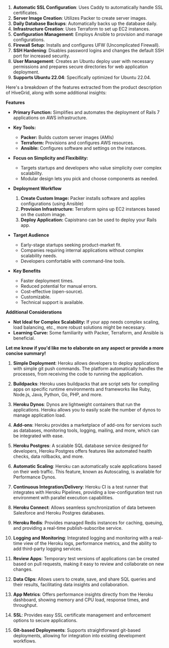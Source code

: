
1. **Automatic SSL Configuration**: Uses Caddy to automatically handle SSL certificates.
2. **Server Image Creation**: Utilizes Packer to create server images.
3. **Daily Database Backups**: Automatically backs up the database daily.
4. **Infrastructure Creation**: Uses Terraform to set up EC2 instances.
5. **Configuration Management**: Employs Ansible to provision and manage configurations.
6. **Firewall Setup**: Installs and configures UFW (Uncomplicated Firewall).
7. **SSH Hardening**: Disables password logins and changes the default SSH port for increased security.
8. **User Management**: Creates an Ubuntu deploy user with necessary permissions and prepares secure directories for web application deployment.
9. **Supports Ubuntu 22.04**: Specifically optimized for Ubuntu 22.04.


Here's a breakdown of the features extracted from the product description of HiveGrid, along with some additional insights:

**Features**

* **Primary Function:** Simplifies and automates the deployment of Rails 7 applications on AWS infrastructure. 

* **Key Tools:**
    * **Packer:** Builds custom server images (AMIs)
    * **Terraform:** Provisions and configures AWS resources.
    * **Ansible:** Configures software and settings on the instances.

* **Focus on Simplicity and Flexibility:** 
    * Targets startups and developers who value simplicity over complex scalability.
    * Modular design lets you pick and choose components as needed.

* **Deployment Workflow**
    1. **Create Custom Image:** Packer installs software and applies configurations (using Ansible)
    2. **Provision Infrastructure:** Terraform spins up EC2 instances based on the custom image.
    3. **Deploy Application:**  Capistrano can be used to deploy your Rails app.

* **Target Audience**
    * Early-stage startups seeking product-market fit.
    * Companies requiring internal applications without complex scalability needs.
    * Developers comfortable with command-line tools.

* **Key Benefits**
    * Faster deployment times.
    * Reduced potential for manual errors.
    * Cost-effective (open-source).
    * Customizable.
    * Technical support is available. 

**Additional Considerations**

* **Not Ideal for Complex Scalability:**  If your app needs complex scaling, load balancing, etc., more robust solutions might be necessary.
* **Learning Curve:**  Some familiarity with Packer, Terraform, and Ansible is beneficial.

**Let me know if you'd like me to elaborate on any aspect or provide a more concise summary!** 


1. **Simple Deployment**: Heroku allows developers to deploy applications with simple git push commands. The platform automatically handles the processes, from receiving the code to running the application.

2. **Buildpacks**: Heroku uses buildpacks that are script sets for compiling apps on specific runtime environments and frameworks like Ruby, Node.js, Java, Python, Go, PHP, and more.

3. **Heroku Dynos**: Dynos are lightweight containers that run the applications. Heroku allows you to easily scale the number of dynos to manage application load.

4. **Add-ons**: Heroku provides a marketplace of add-ons for services such as databases, monitoring tools, logging, mailing, and more, which can be integrated with ease.

5. **Heroku Postgres**: A scalable SQL database service designed for developers, Heroku Postgres offers features like automated health checks, data rollbacks, and more.

6. **Automatic Scaling**: Heroku can automatically scale applications based on their web traffic. This feature, known as Autoscaling, is available for Performance Dynos.

7. **Continuous Integration/Delivery**: Heroku CI is a test runner that integrates with Heroku Pipelines, providing a low-configuration test run environment with parallel execution capabilities.

8. **Heroku Connect**: Allows seamless synchronization of data between Salesforce and Heroku Postgres databases.

9. **Heroku Redis**: Provides managed Redis instances for caching, queuing, and providing a real-time publish-subscribe service.

10. **Logging and Monitoring**: Integrated logging and monitoring with a real-time view of the Heroku logs, performance metrics, and the ability to add third-party logging services.

11. **Review Apps**: Temporary test versions of applications can be created based on pull requests, making it easy to review and collaborate on new changes.

12. **Data Clips**: Allows users to create, save, and share SQL queries and their results, facilitating data insights and collaboration.

13. **App Metrics**: Offers performance insights directly from the Heroku dashboard, showing memory and CPU load, response times, and throughput.

14. **SSL**: Provides easy SSL certificate management and enforcement options to secure applications.

15. **Git-based Deployments**: Supports straightforward git-based deployments, allowing for integration into existing development workflows.
